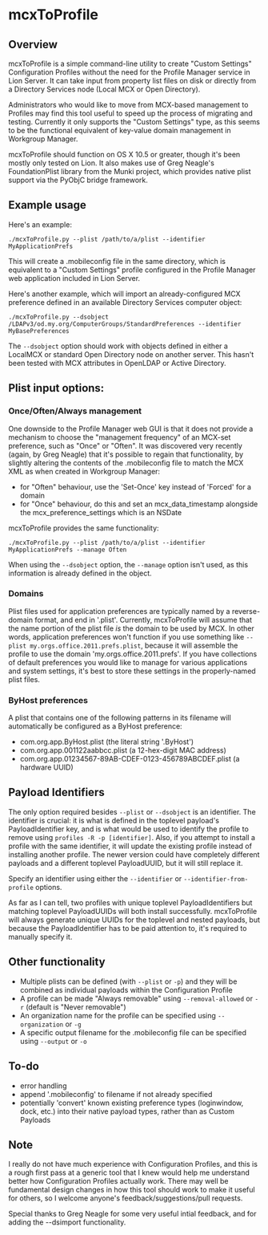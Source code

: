 # mcxToProfile

## Overview

mcxToProfile is a simple command-line utility to create "Custom Settings" Configuration Profiles without the need for the Profile Manager service in Lion Server. It can take input from property list files on disk or directly from a Directory Services node (Local MCX or Open Directory).

Administrators who would like to move from MCX-based management to Profiles may find this tool useful to speed up the process of migrating and testing. Currently it only supports the "Custom Settings" type, as this seems to be the functional equivalent of key-value domain management in Workgroup Manager.

mcxToProfile should function on OS X 10.5 or greater, though it's been mostly only tested on Lion. It also makes use of Greg Neagle's FoundationPlist library from the Munki project, which provides native plist support via the PyObjC bridge framework.

## Example usage

Here's an example:

`./mcxToProfile.py --plist /path/to/a/plist --identifier MyApplicationPrefs`

This will create a .mobileconfig file in the same directory, which is equivalent to a "Custom Settings" profile configured in the Profile Manager web application included in Lion Server.

Here's another example, which will import an already-configured MCX preference defined in an available Directory Services computer object:

`./mcxToProfile.py --dsobject /LDAPv3/od.my.org/ComputerGroups/StandardPreferences --identifier MyBasePreferences`

The `--dsobject` option should work with objects defined in either a LocalMCX or standard Open Directory node on another server. This hasn't been tested with MCX attributes in OpenLDAP or Active Directory.

## Plist input options:

### Once/Often/Always management

One downside to the Profile Manager web GUI is that it does not provide a mechanism to choose the "management frequency" of an MCX-set preference, such as "Once" or "Often". It was discovered very recently (again, by Greg Neagle) that it's possible to regain that functionality, by slightly altering the contents of the .mobileconfig file to match the MCX XML as when created in Workgroup Manager:

- for "Often" behaviour, use the 'Set-Once' key instead of 'Forced' for a domain
- for "Once" behaviour, do this and set an mcx_data_timestamp alongside the mcx_preference_settings which is an NSDate

mcxToProfile provides the same functionality:

`./mcxToProfile.py --plist /path/to/a/plist --identifier MyApplicationPrefs --manage Often`

When using the `--dsobject` option, the `--manage` option isn't used, as this information is already defined in the object.

### Domains

Plist files used for application preferences are typically named by a reverse-domain format, and end in '.plist'. Currently, mcxToProfile will assume that the name portion of the plist file _is_ the domain to be used by MCX. In other words, application preferences won't function if you use something like `--plist my.orgs.office.2011.prefs.plist`, because it will assemble the profile to use the domain 'my.orgs.office.2011.prefs'. If you have collections of default preferences you would like to manage for various applications and system settings, it's best to store these settings in the properly-named plist files.

### ByHost preferences

A plist that contains one of the following patterns in its filename will automatically be configured as a ByHost preference:

- com.org.app.ByHost.plist (the literal string '.ByHost')
- com.org.app.001122aabbcc.plist (a 12-hex-digit MAC address)
- com.org.app.01234567-89AB-CDEF-0123-456789ABCDEF.plist (a hardware UUID)


## Payload Identifiers

The only option required besides `--plist` or `--dsobject` is an identifier. The identifier is crucial: it is what is defined in the toplevel payload's PayloadIdentifier key, and is what would be used to identify the profile to remove using `profiles -R -p [identifier]`. Also, if you attempt to install a profile with the same identifier, it will update the existing profile instead of installing another profile. The newer version could have completely different payloads and a different toplevel PayloadUUID, but it will still replace it.

Specify an identifier using either the `--identifier` or `--identifier-from-profile` options.

As far as I can tell, two profiles with unique toplevel PayloadIdentifiers but matching toplevel PayloadUUIDs will both install successfully. mcxToProfile will always generate unique UUIDs for the toplevel and nested payloads, but because the PayloadIdentifier has to be paid attention to, it's required to manually specify it.


## Other functionality

- Multiple plists can be defined (with `--plist` or `-p`) and they will be combined as individual payloads within the Configuration Profile
- A profile can be made "Always removable" using `--removal-allowed` or `-r` (default is "Never removable")
- An organization name for the profile can be specified using `--organization` or `-g`
- A specific output filename for the .mobileconfig file can be specified using `--output` or `-o`

## To-do

- error handling
- append '.mobileconfig' to filename if not already specified
- potentially 'convert' known existing preference types (loginwindow, dock, etc.) into their native payload types, rather than as Custom Payloads

## Note

I really do not have much experience with Configuration Profiles, and this is a rough first pass at a generic tool that I knew would help me understand better how Configuration Profiles actually work. There may well be fundamental design changes in how this tool should work to make it useful for others, so I welcome anyone's feedback/suggestions/pull requests.

Special thanks to Greg Neagle for some very useful intial feedback, and for adding the --dsimport functionality.